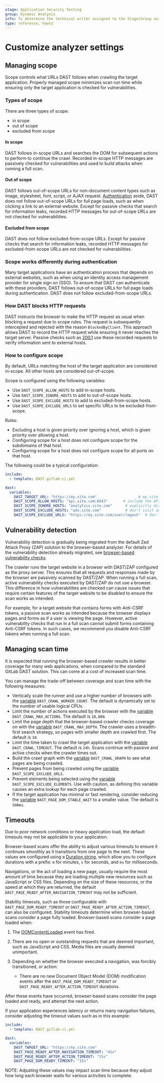 ```yaml
---
stage: Application Security Testing
group: Dynamic Analysis
info: To determine the technical writer assigned to the Stage/Group associated with this page, see https://handbook.gitlab.com/handbook/product/ux/technical-writing/#assignments
type: reference, howto
---
```


# Customize analyzer settings

## Managing scope

Scope controls what URLs DAST follows when crawling the target application. Properly managed scope minimizes scan run time while ensuring only the target application is checked for vulnerabilities.

### Types of scope

There are three types of scope:

- in scope
- out of scope
- excluded from scope

#### In scope

DAST follows in-scope URLs and searches the DOM for subsequent actions to perform to continue the crawl.
Recorded in-scope HTTP messages are passively checked for vulnerabilities and used to build attacks when running a full scan.

#### Out of scope

DAST follows out-of-scope URLs for non-document content types such as image, stylesheet, font, script, or AJAX request.
[Authentication](#scope-works-differently-during-authentication) aside, DAST does not follow out-of-scope URLs for full page loads, such as when clicking a link to an external website.
Except for passive checks that search for information leaks, recorded HTTP messages for out-of-scope URLs are not checked for vulnerabilities.

#### Excluded from scope

DAST does not follow excluded-from-scope URLs. Except for passive checks that search for information leaks, recorded HTTP messages for excluded-from-scope URLs are not checked for vulnerabilities.

### Scope works differently during authentication

Many target applications have an authentication process that depends on external websites, such as when using an identity access management provider for single sign on (SSO).
To ensure that DAST can authenticate with these providers, DAST follows out-of-scope URLs for full page loads during authentication. DAST does not follow excluded-from-scope URLs.

### How DAST blocks HTTP requests

DAST instructs the browser to make the HTTP request as usual when blocking a request due to scope rules. The request is subsequently intercepted and rejected with the reason `BlockedByClient`.
This approach allows DAST to record the HTTP request while ensuring it never reaches the target server. Passive checks such as [200.1](../checks/200.1.md) use these recorded requests to verify information sent to external hosts.

### How to configure scope

By default, URLs matching the host of the target application are considered in-scope. All other hosts are considered out-of-scope.

Scope is configured using the following variables:

- Use `DAST_SCOPE_ALLOW_HOSTS` to add in-scope hosts.
- Use `DAST_SCOPE_IGNORE_HOSTS` to add to out-of-scope hosts.
- Use `DAST_SCOPE_EXCLUDE_HOSTS` to add to excluded-from-scope hosts.
- Use `DAST_SCOPE_EXCLUDE_URLS` to set specific URLs to be excluded-from-scope.

Rules:

- Excluding a host is given priority over ignoring a host, which is given priority over allowing a host.
- Configuring scope for a host does not configure scope for the subdomains of that host.
- Configuring scope for a host does not configure scope for all ports on that host.

The following could be a typical configuration:

```yaml
include:
  - template: DAST.gitlab-ci.yml

dast:
  variables:
    DAST_TARGET_URL: "https://my.site.com"                   # my.site.com URLs are considered in-scope by default
    DAST_SCOPE_ALLOW_HOSTS: "api.site.com:8443"       # include the API as part of the scan
    DAST_SCOPE_IGNORE_HOSTS: "analytics.site.com"      # explicitly disregard analytics from the scan
    DAST_SCOPE_EXCLUDE_HOSTS: "ads.site.com"           # don't visit any URLs on the ads subdomain
    DAST_SCOPE_EXCLUDE_URLS: "https://my.site.com/user/logout"  # don't visit this URL
```

## Vulnerability detection

Vulnerability detection is gradually being migrated from the default Zed Attack Proxy (ZAP) solution
to the browser-based analyzer. For details of the vulnerability detection already migrated, see
[browser-based vulnerability checks](../checks/index.md).

The crawler runs the target website in a browser with DAST/ZAP configured as the proxy server. This
ensures that all requests and responses made by the browser are passively scanned by DAST/ZAP. When
running a full scan, active vulnerability checks executed by DAST/ZAP do not use a browser. This
difference in how vulnerabilities are checked can cause issues that require certain features of the
target website to be disabled to ensure the scan works as intended.

For example, for a target website that contains forms with Anti-CSRF tokens, a passive scan works as
intended because the browser displays pages and forms as if a user is viewing the page. However,
active vulnerability checks that run in a full scan cannot submit forms containing Anti-CSRF tokens.
In such cases, we recommend you disable Anti-CSRF tokens when running a full scan.

## Managing scan time

It is expected that running the browser-based crawler results in better coverage for many web applications, when compared to the standard GitLab DAST solution.
This can come at a cost of increased scan time.

You can manage the trade-off between coverage and scan time with the following measures:

- Vertically scale the runner and use a higher number of browsers with the [variable](variables.md) `DAST_CRAWL_WORKER_COUNT`. The default is dynamically set to the number of usable logical CPUs.
- Limit the number of actions executed by the browser with the [variable](variables.md) `DAST_CRAWL_MAX_ACTIONS`. The default is `10,000`.
- Limit the page depth that the browser-based crawler checks coverage on with the [variable](variables.md) `DAST_CRAWL_MAX_DEPTH`. The crawler uses a breadth-first search strategy, so pages with smaller depth are crawled first. The default is `10`.
- Limit the time taken to crawl the target application with the [variable](variables.md) `DAST_CRAWL_TIMEOUT`. The default is `24h`. Scans continue with passive and active checks when the crawler times out.
- Build the crawl graph with the [variable](variables.md) `DAST_CRAWL_GRAPH` to see what pages are being crawled.
- Prevent pages from being crawled using the [variable](variables.md) `DAST_SCOPE_EXCLUDE_URLS`.
- Prevent elements being selected using the [variable](variables.md) `DAST_SCOPE_EXCLUDE_ELEMENTS`. Use with caution, as defining this variable causes an extra lookup for each page crawled.
- If the target application has minimal or fast rendering, consider reducing the [variable](variables.md) `DAST_PAGE_DOM_STABLE_WAIT` to a smaller value. The default is `500ms`.

## Timeouts

Due to poor network conditions or heavy application load, the default timeouts may not be applicable to your application.

Browser-based scans offer the ability to adjust various timeouts to ensure it continues smoothly as it transitions from one page to the next. These values are configured using a [Duration string](https://pkg.go.dev/time#ParseDuration), which allow you to configure durations with a prefix: `m` for minutes, `s` for seconds, and `ms` for milliseconds.

Navigations, or the act of loading a new page, usually require the most amount of time because they are
loading multiple new resources such as JavaScript or CSS files. Depending on the size of these resources, or the speed at which they are returned, the default `DAST_PAGE_READY_AFTER_NAVIGATION_TIMEOUT` may not be sufficient.

Stability timeouts, such as those configurable with `DAST_PAGE_DOM_READY_TIMEOUT` or `DAST_PAGE_READY_AFTER_ACTION_TIMEOUT`, can also be configured. Stability timeouts determine when browser-based scans consider
a page fully loaded. Browser-based scans consider a page loaded when:

1. The [DOMContentLoaded](https://developer.mozilla.org/en-US/docs/Web/API/Document/DOMContentLoaded_event) event has fired.
1. There are no open or outstanding requests that are deemed important, such as JavaScript and CSS. Media files are usually deemed unimportant.
1. Depending on whether the browser executed a navigation, was forcibly transitioned, or action:

   - There are no new Document Object Model (DOM) modification events after the `DAST_PAGE_DOM_READY_TIMEOUT` or `DAST_PAGE_READY_AFTER_ACTION_TIMEOUT` durations.

After these events have occurred, browser-based scans consider the page loaded and ready, and attempt the next action.

If your application experiences latency or returns many navigation failures, consider adjusting the timeout values such as in this example:

```yaml
include:
  - template: DAST.gitlab-ci.yml

dast:
  variables:
    DAST_TARGET_URL: "https://my.site.com"
    DAST_PAGE_READY_AFTER_NAVIGATION_TIMEOUT: "45s"
    DAST_PAGE_READY_AFTER_ACTION_TIMEOUT: "15s"
    DAST_PAGE_DOM_READY_TIMEOUT: "15s"
```

NOTE:
Adjusting these values may impact scan time because they adjust how long each browser waits for various activities to complete.
